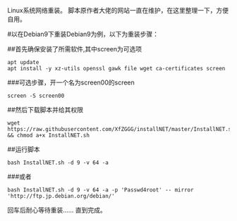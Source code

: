 Linux系统网络重装。
脚本原作者大佬的网站一直在维护，在这里整理一下，方便自用。

#以在Debian9下重装Debian9为例，以下为重装步骤：

##首先确保安装了所需软件,其中screen为可选项
```
apt update
apt install -y xz-utils openssl gawk file wget ca-certificates screen
```

###可选步骤，开一个名为screen00的screen
```
screen -S screen00
```

##然后下载脚本并给其权限
```
wget https://raw.githubusercontent.com/XfZGGG/installNET/master/InstallNET.sh && chmod a+x InstallNET.sh
```

##运行脚本
```
bash InstallNET.sh -d 9 -v 64 -a
```
###或者
```
bash InstallNET.sh -d 9 -v 64 -a -p 'Passwd4root' -- mirror 'http://ftp.jp.debian.org/debian/'
```
回车后耐心等待重装……
直到完成。
